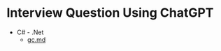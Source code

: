 # Interview Question Using ChatGPT
* C# - .Net
  * [gc.md]([c#-.Net/gc.md](https://github.com/navidZee/interview-question/blob/main/c%23-.Net/gc.md))
